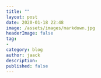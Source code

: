 ```yaml
---
title: ""
layout: post
date: 2020-01-18 22:48
image: /assets/images/markdown.jpg
headerImage: false
tag:
-
category: blog
author: jaack
description:
published: false
---
```


